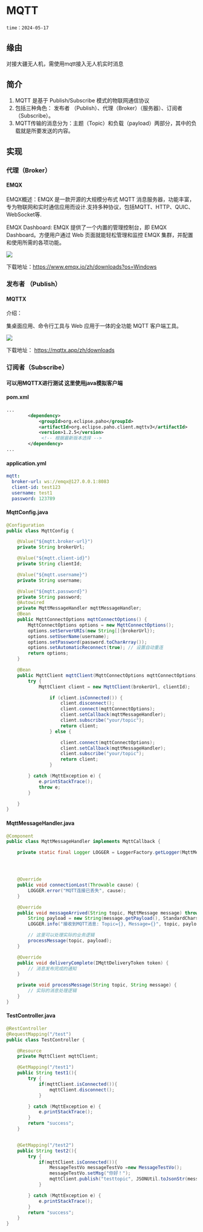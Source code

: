 # MQTT

`time：2024-05-17`

## 缘由

对接大疆无人机，需使用mqtt接入无人机实时消息


## 简介

1. MQTT 是基于 Publish/Subscribe 模式的物联网通信协议
2. 包括三种角色： 发布者 （Publish）、代理（Broker）（服务器）、订阅者（Subscribe）。
3. MQTT传输的消息分为：主题（Topic）和负载（payload）两部分，其中的负载就是所要发送的内容。 

## 实现

### 代理（Broker）

#### EMQX 

EMQX概述：EMQX 是一款开源的大规模分布式 MQTT 消息服务器，功能丰富，专为物联网和实时通信应用而设计.支持多种协议，包括MQTT、HTTP、QUIC、WebSocket等.

EMQX Dashboard: EMQX 提供了一个内置的管理控制台，即 EMQX Dashboard。方便用户通过 Web 页面就能轻松管理和监控 EMQX 集群，并配置和使用所需的各项功能。

![](./img/emqx-dashboard.png)


下载地址：https://www.emqx.io/zh/downloads?os=Windows

### 发布者 （Publish）

#### MQTTX

介绍：

集桌面应用、命令行工具与 Web 应用于一体的全功能 MQTT 客户端工具。

![](./img/mqttx-gif.gif)

下载地址： https://mqttx.app/zh/downloads


### 订阅者（Subscribe）

#### 可以用MQTTX进行测试 这里使用java模拟客户端

#### pom.xml

```xml
...
        <dependency>
            <groupId>org.eclipse.paho</groupId>
            <artifactId>org.eclipse.paho.client.mqttv3</artifactId>
            <version>1.2.5</version>
             <!-- 根据最新版本选择 -->
        </dependency>
...
```

#### application.yml

```yml
mqtt:
  broker-url: ws://emqx@127.0.0.1:8083
  client-id: test123
  username: test1
  password: 123789
```

#### MqttConfig.java

```java
@Configuration
public class MqttConfig {

    @Value("${mqtt.broker-url}")
    private String brokerUrl;

    @Value("${mqtt.client-id}")
    private String clientId;

    @Value("${mqtt.username}")
    private String username;

    @Value("${mqtt.password}")
    private String password;
    @Autowired
    private MqttMessageHandler mqttMessageHandler;
    @Bean
    public MqttConnectOptions mqttConnectOptions() {
        MqttConnectOptions options = new MqttConnectOptions();
        options.setServerURIs(new String[]{brokerUrl});
        options.setUserName(username);
        options.setPassword(password.toCharArray());
        options.setAutomaticReconnect(true); // 设置自动重连
        return options;
    }

    @Bean
    public MqttClient mqttClient(MqttConnectOptions mqttConnectOptions) throws MqttException {
        try {
            MqttClient client = new MqttClient(brokerUrl, clientId);

                if (client.isConnected()) {
                    client.disconnect();
                    client.connect(mqttConnectOptions);
                    client.setCallback(mqttMessageHandler);
                    client.subscribe("your/topic");
                    return client;
                } else {

                    client.connect(mqttConnectOptions);
                    client.setCallback(mqttMessageHandler);
                    client.subscribe("your/topic");
                    return client;
                }

        } catch (MqttException e) {
            e.printStackTrace();
            throw e;
        }

    }
}
```

#### MqttMessageHandler.java

```java
@Component
public class MqttMessageHandler implements MqttCallback {

    private static final Logger LOGGER = LoggerFactory.getLogger(MqttMessageHandler.class);




    @Override
    public void connectionLost(Throwable cause) {
        LOGGER.error("MQTT连接已丢失", cause);
    }

    @Override
    public void messageArrived(String topic, MqttMessage message) throws Exception {
        String payload = new String(message.getPayload(), StandardCharsets.UTF_8);
        LOGGER.info("接收到MQTT消息: Topic={}, Message={}", topic, payload);

        // 这里可以处理实际的业务逻辑
        processMessage(topic, payload);
    }

    @Override
    public void deliveryComplete(IMqttDeliveryToken token) {
        // 消息发布完成的通知
    }

    private void processMessage(String topic, String message) {
        // 实际的消息处理逻辑
    }
}

```

#### TestController.java

```java
@RestController
@RequestMapping("/test")
public class TestController {

    @Resource
    private MqttClient mqttClient;

    @GetMapping("/test1")
    public String test1(){
        try {
            if(mqttClient.isConnected()){
                mqttClient.disconnect();
            }

        } catch (MqttException e) {
            e.printStackTrace();
        }
        return "success";
    }


    @GetMapping("/test2")
    public String test2(){
        try {
            if(mqttClient.isConnected()){
                MessageTestVo messageTestVo =new MessageTestVo();
                messageTestVo.setMsg("你好！");
                mqttClient.publish("testtopic", JSONUtil.toJsonStr(messageTestVo).getBytes(),0,false);
            }

        } catch (MqttException e) {
            e.printStackTrace();
        }
        return "success";
    }
}
```



